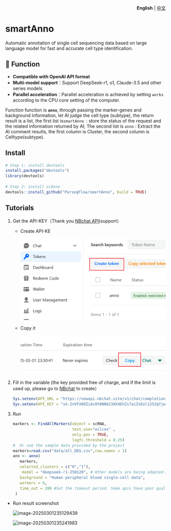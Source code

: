 <p align="right">
   <strong>English</strong> | <a href="./README_zh-CN.md">中文</a>
</p>

# smartAnno                                                  

Automatic annotation of single cell sequencing data based on large language model for fast and accurate cell type identification.

## 🧬 Function

-  **Compatible with OpenAI API format**
-  **Multi-model support**：Support DeepSeek-r1, o1, Claude-3.5 and other series models.
- **Parallel acceleration**：Parallel acceleration is achieved by setting `works` according to the CPU core setting of the computer.

Function function is **`anno`**, through passing the marker-genes and background information, let AI judge the cell type (subtype), the return result is a list, the first list is`smartAnno `: store the status of the request and the related information returned by AI; The second list is `anno` : Extract the AI comment results, the first column is Cluster, the second column is Celltype(subtype).

## Install

```R
# Step 1: install devtools
install.packages("devtools")
library(devtools)

# Step 2: install scAnno
devtools::install_github("ParseqFlow/smartAnno", build = TRUE)
```



## Tutorials

1. Get the API-KEY（Thank you [NBchat API](https://newapi.nbchat.site/))support）

   - Create API-KE

     ![image-20250302001318177](docs/images/image-2025030123341752.png)

   - Copy it

     ![image-20250302001355724](docs/images/image-20250302001355724.png)

2. Fill in the variable (the key provided free of charge, and if the limit is used up, please go to [NBchat](https://newapi.nbchat.site/) to create）

   ``` R
   Sys.setenv(API_URL = "https://newapi.nbchat.site/v1/chat/completions")
   Sys.setenv(API_KEY = "sk-2nVFX8OZiAcOt8NNA21HX4EhZs7aiZsEol125ZqYjwT3E8zo") 
   ```

3. Run

   ``` R
   markers <- FindAllMarkers(object = scRNA,
                             test.use="wilcox" ,
                             only.pos = TRUE,
                             logfc.threshold = 0.25)  
   #  Or use the sample data provided by the project
   markers=read.csv("data/all_DEG.csv",row.names = 1)
   ann <- anno(
      markers,
      selected_clusters = c("0","1"),
       model = "deepseek-r1-250120", # Other models are being adapted：o1、claude-3.5
      background = "Human peripheral blood single-cell data",
      workers = 6,
      time_out = 200 #Set the timeout period. Some apis have poor quality and take a long time to return. You are advised to replace high-quality apis
    )

   
- Run result screenshot
   
     ![image-20250301235129439](docs/images/image-20250301235129439.png)
   
     ![image-20250301235241983](docs/images/image-20250301235241983.png)







